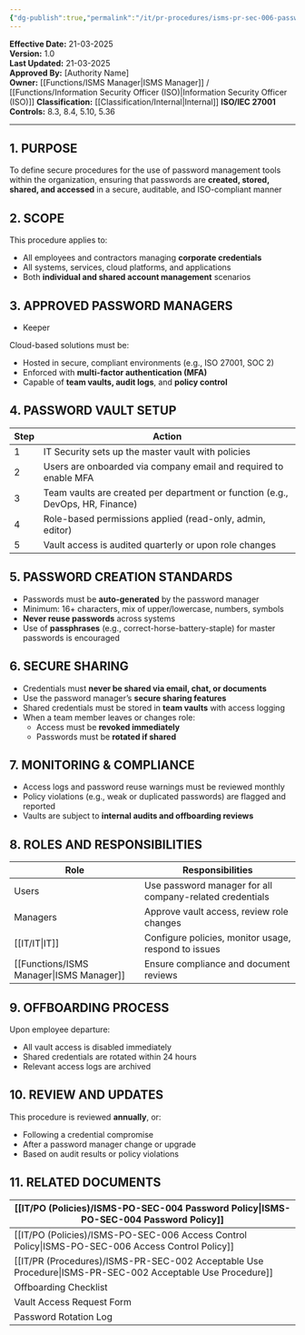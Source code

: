 ```yaml
---
{"dg-publish":true,"permalink":"/it/pr-procedures/isms-pr-sec-006-password-manager-procedure/","tags":["procedure","password"],"noteIcon":"lightbulb"}
---
```


**Effective Date:** 21-03-2025  
**Version:** 1.0  
**Last Updated:** 21-03-2025  
**Approved By:** [Authority Name]  
**Owner:** [[Functions/ISMS Manager\|ISMS Manager]] / [[Functions/Information Security Officer (ISO)\|Information Security Officer (ISO)]]
**Classification:** [[Classification/Internal\|Internal]]
**ISO/IEC 27001 Controls:** 8.3, 8.4, 5.10, 5.36

---
## **1. PURPOSE**  
To define secure procedures for the use of password management tools within the organization, ensuring that passwords are **created, stored, shared, and accessed** in a secure, auditable, and ISO-compliant manner
## **2. SCOPE**
This procedure applies to:
- All employees and contractors managing **corporate credentials**
- All systems, services, cloud platforms, and applications
- Both **individual and shared account management** scenarios
 
 ## **3. APPROVED PASSWORD MANAGERS**
* Keeper
 
 Cloud-based solutions must be:
- Hosted in secure, compliant environments (e.g., ISO 27001, SOC 2)
- Enforced with **multi-factor authentication (MFA)**
- Capable of **team vaults, audit logs**, and **policy control**
## **4. PASSWORD VAULT SETUP**

|Step|Action|
|---|---|
|1|IT Security sets up the master vault with policies|
|2|Users are onboarded via company email and required to enable MFA|
|3|Team vaults are created per department or function (e.g., DevOps, HR, Finance)|
|4|Role-based permissions applied (read-only, admin, editor)|
|5|Vault access is audited quarterly or upon role changes|
## **5. PASSWORD CREATION STANDARDS**
- Passwords must be **auto-generated** by the password manager
- Minimum: 16+ characters, mix of upper/lowercase, numbers, symbols
- **Never reuse passwords** across systems
- Use of **passphrases** (e.g., correct-horse-battery-staple) for master passwords is encouraged
## **6. SECURE SHARING**  
- Credentials must **never be shared via email, chat, or documents**
- Use the password manager’s **secure sharing features**
- Shared credentials must be stored in **team vaults** with access logging
- When a team member leaves or changes role:
    - Access must be **revoked immediately**
    - Passwords must be **rotated if shared**
## **7. MONITORING & COMPLIANCE**  
- Access logs and password reuse warnings must be reviewed monthly
- Policy violations (e.g., weak or duplicated passwords) are flagged and reported
- Vaults are subject to **internal audits and offboarding reviews**
## **8. ROLES AND RESPONSIBILITIES**

| Role             | Responsibilities                                         |
| ---------------- | -------------------------------------------------------- |
| Users            | Use password manager for all company-related credentials |
| Managers         | Approve vault access, review role changes                |
| [[IT/IT\|IT]]           | Configure policies, monitor usage, respond to issues     |
| [[Functions/ISMS Manager\|ISMS Manager]] | Ensure compliance and document reviews                   |
## **9. OFFBOARDING PROCESS**
Upon employee departure:
- All vault access is disabled immediately
- Shared credentials are rotated within 24 hours
- Relevant access logs are archived
## **10. REVIEW AND UPDATES**
This procedure is reviewed **annually**, or:
- Following a credential compromise
- After a password manager change or upgrade
- Based on audit results or policy violations
## **11. RELATED DOCUMENTS**

| [[IT/PO (Policies)/ISMS-PO-SEC-004 Password Policy\|ISMS-PO-SEC-004 Password Policy]]          |
| -------------------------------------------- |
| [[IT/PO (Policies)/ISMS-PO-SEC-006 Access Control Policy\|ISMS-PO-SEC-006 Access Control Policy]]    |
| [[IT/PR (Procedures)/ISMS-PR-SEC-002 Acceptable Use Procedure\|ISMS-PR-SEC-002 Acceptable Use Procedure]] |
| Offboarding Checklist                        |
| Vault Access Request Form                    |
| Password Rotation Log                        |








